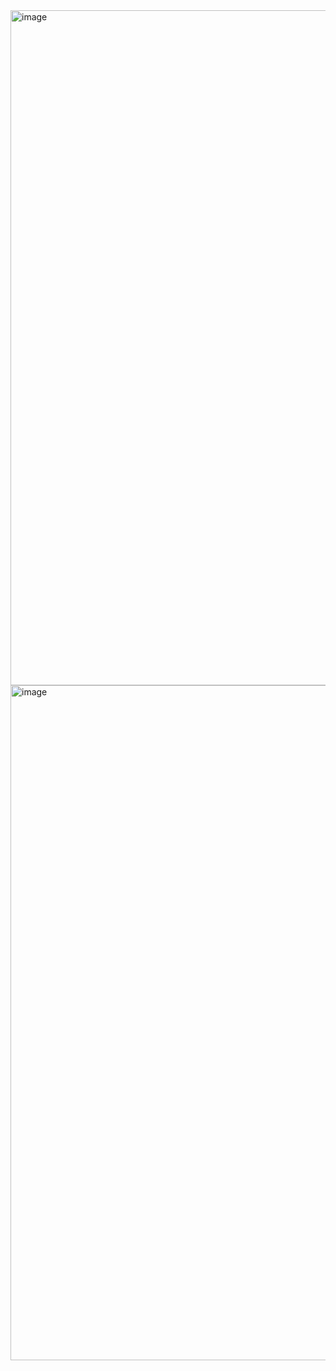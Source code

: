 <img width="1920" height="1080" alt="image" src="https://github.com/user-attachments/assets/ff014bee-6023-4397-a279-98a5b1e3ffdc" />

<img width="1920" height="1080" alt="image" src="https://github.com/user-attachments/assets/9d86beac-6e41-42db-8130-199955b1e65f" />
